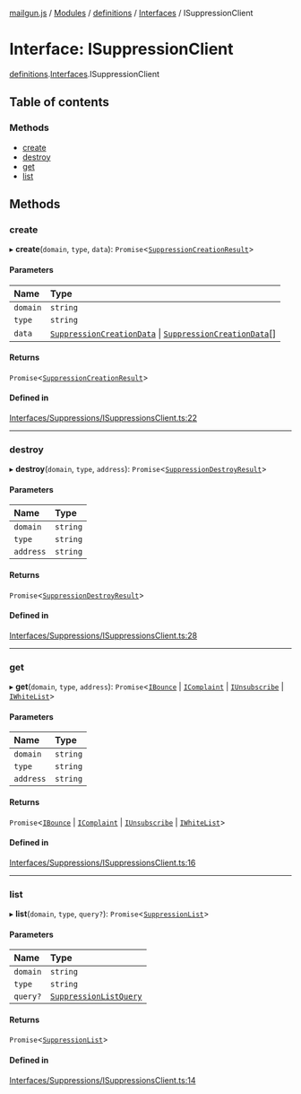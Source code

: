 [mailgun.js](../README.md) / [Modules](../modules.md) / [definitions](../modules/definitions.md) / [Interfaces](../modules/definitions.Interfaces.md) / ISuppressionClient

# Interface: ISuppressionClient

[definitions](../modules/definitions.md).[Interfaces](../modules/definitions.Interfaces.md).ISuppressionClient

## Table of contents

### Methods

- [create](definitions.Interfaces.ISuppressionClient.md#create)
- [destroy](definitions.Interfaces.ISuppressionClient.md#destroy)
- [get](definitions.Interfaces.ISuppressionClient.md#get)
- [list](definitions.Interfaces.ISuppressionClient.md#list)

## Methods

### create

▸ **create**(`domain`, `type`, `data`): `Promise`\<[`SuppressionCreationResult`](../modules/definitions.md#suppressioncreationresult)\>

#### Parameters

| Name | Type |
| :------ | :------ |
| `domain` | `string` |
| `type` | `string` |
| `data` | [`SuppressionCreationData`](../modules/definitions.md#suppressioncreationdata) \| [`SuppressionCreationData`](../modules/definitions.md#suppressioncreationdata)[] |

#### Returns

`Promise`\<[`SuppressionCreationResult`](../modules/definitions.md#suppressioncreationresult)\>

#### Defined in

[Interfaces/Suppressions/ISuppressionsClient.ts:22](https://github.com/mailgun/mailgun.js/blob/d73f136/lib/Interfaces/Suppressions/ISuppressionsClient.ts#L22)

___

### destroy

▸ **destroy**(`domain`, `type`, `address`): `Promise`\<[`SuppressionDestroyResult`](../modules/definitions.md#suppressiondestroyresult)\>

#### Parameters

| Name | Type |
| :------ | :------ |
| `domain` | `string` |
| `type` | `string` |
| `address` | `string` |

#### Returns

`Promise`\<[`SuppressionDestroyResult`](../modules/definitions.md#suppressiondestroyresult)\>

#### Defined in

[Interfaces/Suppressions/ISuppressionsClient.ts:28](https://github.com/mailgun/mailgun.js/blob/d73f136/lib/Interfaces/Suppressions/ISuppressionsClient.ts#L28)

___

### get

▸ **get**(`domain`, `type`, `address`): `Promise`\<[`IBounce`](definitions.Interfaces.IBounce.md) \| [`IComplaint`](definitions.Interfaces.IComplaint.md) \| [`IUnsubscribe`](definitions.Interfaces.IUnsubscribe.md) \| [`IWhiteList`](definitions.Interfaces.IWhiteList.md)\>

#### Parameters

| Name | Type |
| :------ | :------ |
| `domain` | `string` |
| `type` | `string` |
| `address` | `string` |

#### Returns

`Promise`\<[`IBounce`](definitions.Interfaces.IBounce.md) \| [`IComplaint`](definitions.Interfaces.IComplaint.md) \| [`IUnsubscribe`](definitions.Interfaces.IUnsubscribe.md) \| [`IWhiteList`](definitions.Interfaces.IWhiteList.md)\>

#### Defined in

[Interfaces/Suppressions/ISuppressionsClient.ts:16](https://github.com/mailgun/mailgun.js/blob/d73f136/lib/Interfaces/Suppressions/ISuppressionsClient.ts#L16)

___

### list

▸ **list**(`domain`, `type`, `query?`): `Promise`\<[`SuppressionList`](../modules/definitions.md#suppressionlist)\>

#### Parameters

| Name | Type |
| :------ | :------ |
| `domain` | `string` |
| `type` | `string` |
| `query?` | [`SuppressionListQuery`](../modules/definitions.md#suppressionlistquery) |

#### Returns

`Promise`\<[`SuppressionList`](../modules/definitions.md#suppressionlist)\>

#### Defined in

[Interfaces/Suppressions/ISuppressionsClient.ts:14](https://github.com/mailgun/mailgun.js/blob/d73f136/lib/Interfaces/Suppressions/ISuppressionsClient.ts#L14)
